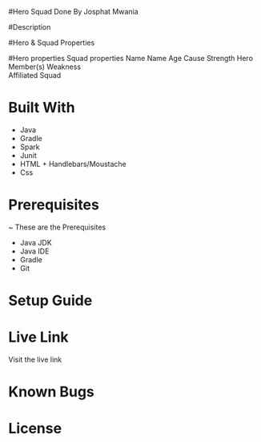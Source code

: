 #Hero Squad
Done By Josphat Mwania

#Description

#Hero & Squad Properties

#Hero properties 	Squad properties
Name	             Name
Age	                 Cause
Strength	        Hero Member(s)
Weakness	
Affiliated Squad	
# Built With
- Java
- Gradle
- Spark
- Junit
- HTML + Handlebars/Moustache
- Css


# Prerequisites
~ These are the Prerequisites
- Java JDK
- Java IDE
- Gradle
- Git




# Setup Guide

# Live Link
Visit the live link

# Known Bugs

# License
